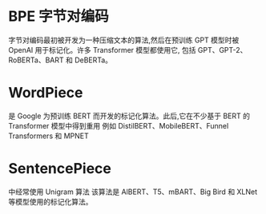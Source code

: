 #  BPE 字节对编码
字节对编码最初被开发为一种压缩文本的算法,然后在预训练 GPT 模型时被 OpenAI 用于标记化。许多 Transformer 模型都使用它,
包括 GPT、GPT-2、RoBERTa、BART 和 DeBERTa。


# WordPiece 
是 Google 为预训练 BERT 而开发的标记化算法。此后,它在不少基于 BERT 的 Transformer 模型中得到重用
例如 DistilBERT、MobileBERT、Funnel Transformers 和 MPNET


# SentencePiece 
中经常使用 Unigram 算法 该算法是 AlBERT、T5、mBART、Big Bird 和 XLNet 等模型使用的标记化算法。